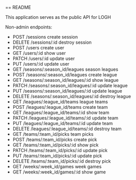 == README

This application serves as the public API for LOGH

Non-admin endpoints:

- POST   /sessions                                     create session
- DELETE /sessions/:id                                 destroy session
- POST   /users                                        create user
- GET    /users/:id                                    show user
- PATCH  /users/:id                                    update user
- PUT    /users/:id                                    update user
- GET    /seasons/:season_id/leagues                   season leagues
- POST   /seasons/:season_id/leagues                   create league
- GET    /seasons/:season_id/leagues/:id               show league
- PATCH  /seasons/:season_id/leagues/:id               update league
- PUT    /seasons/:season_id/leagues/:id               update league
- DELETE /seasons/:season_id/leagues/:id               destroy league
- GET    /leagues/:league_id/teams                     league teams
- POST   /leagues/:league_id/teams                     create team
- GET    /leagues/:league_id/teams/:id                 show team
- PATCH  /leagues/:league_id/teams/:id                 update team
- PUT    /leagues/:league_id/teams/:id                 update team
- DELETE /leagues/:league_id/teams/:id                 destroy team
- GET    /teams/:team_id/picks                         team picks
- POST   /teams/:team_id/picks                         create pick
- GET    /teams/:team_id/picks/:id                     show pick
- PATCH  /teams/:team_id/picks/:id                     update pick
- PUT    /teams/:team_id/picks/:id                     update pick
- DELETE /teams/:team_id/picks/:id                     destroy pick
- GET    /weeks/:week_id/games                         week games
- GET    /weeks/:week_id/games/:id                     show game
